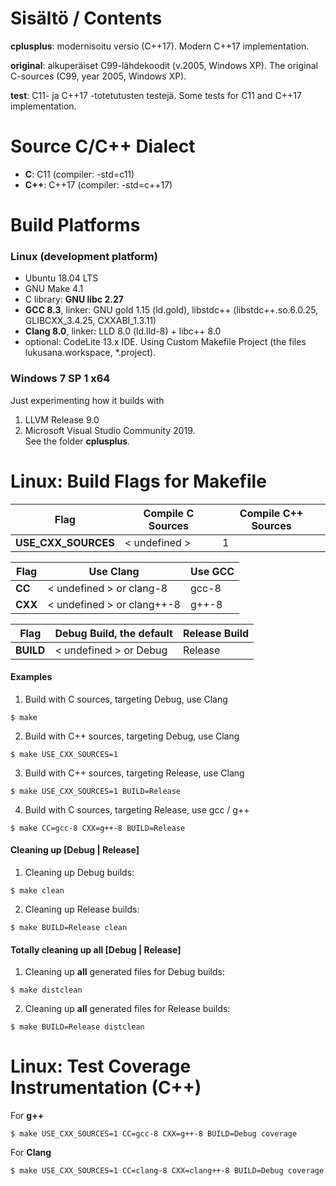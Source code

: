 # Sisältö / Contents

**cplusplus**: modernisoitu versio (C++17). Modern C++17 implementation.

**original**: alkuperäiset C99-lähdekoodit (v.2005, Windows XP). The original C-sources (C99, year 2005, Windows XP).

**test**: C11- ja C++17 -totetutusten testejä. Some tests for C11 and C++17 implementation.

# Source C/C++ Dialect
* **C**: C11 (compiler: -std=c11)
* **C++**: C++17 (compiler: -std=c++17)

# Build Platforms
### Linux (development platform)
- Ubuntu 18.04 LTS
- GNU Make 4.1
- C library: **GNU libc 2.27**
- **GCC 8.3**, linker: GNU gold 1.15 (ld.gold), libstdc++ (libstdc++.so.6.0.25, GLIBCXX_3.4.25, CXXABI_1.3.11)
- **Clang 8.0**, linker: LLD 8.0  (ld.lld-8) + libc++ 8.0
- optional: CodeLite 13.x IDE. Using Custom Makefile Project (the files lukusana.workspace, *.project).

### Windows 7 SP 1 x64
Just experimenting how it builds with  
   1) LLVM Release 9.0
   2) Microsoft Visual Studio Community 2019.  
See the folder **cplusplus**.

# Linux: Build Flags for Makefile

Flag |Compile C Sources | Compile C++ Sources
----|----|----
**USE_CXX_SOURCES**  |  < undefined >  |  1 


Flag |Use Clang | Use GCC
----|----|----
**CC**  |  < undefined > or clang-8 |  gcc-8
**CXX**  |  < undefined > or clang++-8 |  g++-8

Flag | Debug Build, the default | Release Build
----|----|----
**BUILD**  |  < undefined > or Debug |  Release

#### Examples
1. Build with C sources, targeting Debug, use Clang
```Shell Session
$ make
```

2. Build with C++ sources, targeting Debug, use Clang
```Shell Session
$ make USE_CXX_SOURCES=1
```

3. Build with C++ sources, targeting Release, use Clang
```Shell Session
$ make USE_CXX_SOURCES=1 BUILD=Release
```

4. Build with C sources, targeting Release, use gcc / g++
```Shell Session
$ make CC=gcc-8 CXX=g++-8 BUILD=Release
```
#### Cleaning up [Debug | Release]
1. Cleaning up Debug builds:
```Shell Session
$ make clean
```

2. Cleaning up Release builds:
```Shell Session
$ make BUILD=Release clean
```
#### Totally cleaning up all [Debug | Release]
1. Cleaning up **all** generated files for Debug builds:
```Shell Session
$ make distclean
```

2. Cleaning up **all** generated files for Release builds:
```Shell Session
$ make BUILD=Release distclean
```
# Linux: Test Coverage Instrumentation (C++)

For **g++**

```Shell Session
$ make USE_CXX_SOURCES=1 CC=gcc-8 CXX=g++-8 BUILD=Debug coverage
```
For **Clang**

```Shell Session
$ make USE_CXX_SOURCES=1 CC=clang-8 CXX=clang++-8 BUILD=Debug coverage
```


